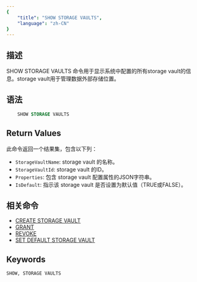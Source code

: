 ```yaml
---
{
    "title": "SHOW STORAGE VAULTS",
    "language": "zh-CN"
}
---
```


<!--
Licensed to the Apache Software Foundation (ASF) under one
or more contributor license agreements.  See the NOTICE file
distributed with this work for additional information
regarding copyright ownership.  The ASF licenses this file
to you under the Apache License, Version 2.0 (the
"License"); you may not use this file except in compliance
with the License.  You may obtain a copy of the License at

  http://www.apache.org/licenses/LICENSE-2.0

Unless required by applicable law or agreed to in writing,
software distributed under the License is distributed on an
"AS IS" BASIS, WITHOUT WARRANTIES OR CONDITIONS OF ANY
KIND, either express or implied.  See the License for the
specific language governing permissions and limitations
under the License.
-->

## 描述

SHOW STORAGE VAULTS 命令用于显示系统中配置的所有storage vault的信息。storage vault用于管理数据外部存储位置。

## 语法

```sql
    SHOW STORAGE VAULTS
```

## Return Values

此命令返回一个结果集，包含以下列：

- `StorageVaultName`: storage vault 的名称。
- `StorageVaultId`: storage vault 的ID。
- `Properties`: 包含 storage vault 配置属性的JSON字符串。
- `IsDefault`: 指示该 storage vault 是否设置为默认值（TRUE或FALSE）。

## 相关命令

- [CREATE STORAGE VAULT](../Data-Definition-Statements/CREATE-STORAGE-VAULT.md)
- [GRANT](../account-management/GRANT-TO.md)
- [REVOKE](../account-management/REVOKE-FROM.md)
- [SET DEFAULT STORAGE VAULT](../Data-Definition-Statements/SET-DEFAULT-STORAGE-VAULT.md)

## Keywords

    SHOW, STORAGE VAULTS

